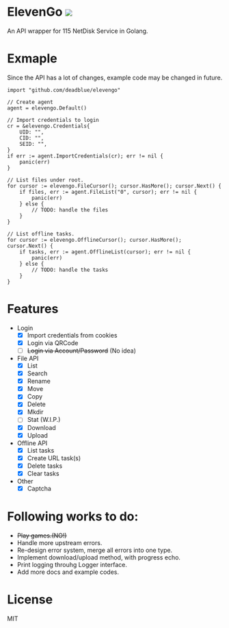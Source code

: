 # ElevenGo ![](https://img.shields.io/badge/status-WIP-green.svg)

An API wrapper for 115 NetDisk Service in Golang.

# Exmaple

Since the API has a lot of changes, example code may be changed in future.

```
import "github.com/deadblue/elevengo"

// Create agent
agent = elevengo.Default()

// Import credentials to login
cr = &elevengo.Credentials{
    UID: "",
    CID: "",
    SEID: "",
}
if err := agent.ImportCredentials(cr); err != nil {
    panic(err)
}

// List files under root.
for cursor := elevengo.FileCursor(); cursor.HasMore(); cursor.Next() {
    if files, err := agent.FileList("0", cursor); err != nil {
        panic(err)
    } else {
        // TODO: handle the files
    }
}

// List offline tasks.
for cursor := elevengo.OfflineCursor(); cursor.HasMore(); cursor.Next() {
    if tasks, err := agent.OfflineList(cursor); err != nil {
        panic(err)
    } else {
        // TODO: handle the tasks
    }
}

```

# Features

* Login
  * [x] Import credentials from cookies
  * [x] Login via QRCode
  * [ ] ~~Login via Account/Password~~ (No idea)
* File API
  * [x] List
  * [x] Search
  * [x] Rename
  * [x] Move
  * [x] Copy
  * [x] Delete
  * [x] Mkdir
  * [ ] Stat (W.I.P.)
  * [x] Download
  * [x] Upload
* Offline API
  * [x] List tasks
  * [x] Create URL task(s)
  * [x] Delete tasks
  * [x] Clear tasks
* Other
  * [X] Captcha

# Following works to do:

* ~~Play games.(NO!)~~
* Handle more upstream errors.
* Re-design error system, merge all errors into one type.
* Implement download/upload method, with progress echo.
* Print logging throuhg Logger interface.
* Add more docs and example codes.

# License

MIT